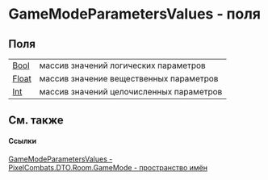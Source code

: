 # GameModeParametersValues - поля




## Поля
<table>
<tr>
<td><a href="1cf7f83f-6585-abac-a684-30150bcc3815">Bool</a></td>
<td>массив значений логических параметров</td></tr>
<tr>
<td><a href="0264c8b7-8edf-9fc7-789a-305bbfb7ca36">Float</a></td>
<td>массив значение вещественных параметров</td></tr>
<tr>
<td><a href="54a067e5-3ab0-126d-f097-a47ef8268faa">Int</a></td>
<td>массив значений целочисленных параметров</td></tr>
</table>

## См. также


#### Ссылки
<a href="bdbd3e15-ba01-431d-f6bd-6559cda1a6de">GameModeParametersValues - </a>  
<a href="4d3fbb36-c354-8f6e-a905-e9536bb5c956">PixelCombats.DTO.Room.GameMode - пространство имён</a>  
